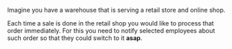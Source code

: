 Imagine you have a warehouse that is serving a retail store and online shop.

Each time a sale is done in the retail shop you would like to process that order immediately. For this you  need to notify selected employees about such order so that they could switch to it **asap**.
